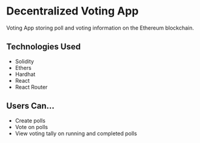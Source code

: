# Decentralized Voting App

Voting App storing poll and voting information on the Ethereum blockchain.

## Technologies Used

- Solidity
- Ethers
- Hardhat
- React
- React Router

## Users Can...
- Create polls
- Vote on polls
- View voting tally on running and completed polls
